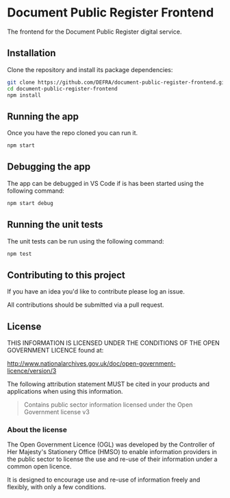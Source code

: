 # Document Public Register Frontend

The frontend for the Document Public Register digital service.

## Installation

Clone the repository and install its package dependencies:

```bash
git clone https://github.com/DEFRA/document-public-register-frontend.git
cd document-public-register-frontend
npm install
```

## Running the app

Once you have the repo cloned you can run it.

```bash
npm start
```

## Debugging the app

The app can be debugged in VS Code if is has been started using the following command:

```bash
npm start debug
```

## Running the unit tests

The unit tests can be run using the following command:

```bash
npm test
```

## Contributing to this project

If you have an idea you'd like to contribute please log an issue.

All contributions should be submitted via a pull request.

## License

THIS INFORMATION IS LICENSED UNDER THE CONDITIONS OF THE OPEN
GOVERNMENT LICENCE found at:

<http://www.nationalarchives.gov.uk/doc/open-government-licence/version/3>

The following attribution statement MUST be cited in your products
and applications when using this information.

> Contains public sector information licensed under the Open
> Government license v3

### About the license

The Open Government Licence (OGL) was developed by the Controller
of Her Majesty's Stationery Office (HMSO) to enable information
providers in the public sector to license the use and re-use of
their information under a common open licence.

It is designed to encourage use and re-use of information freely
and flexibly, with only a few conditions.
